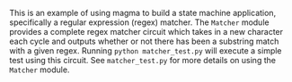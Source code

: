This is an example of using magma to build a state machine application, specifically a regular expression (regex) matcher. The `Matcher` module provides a complete regex matcher circuit which takes in a new character each cycle and outputs whether or not there has been a substring match with a given regex. Running `python matcher_test.py` will execute a simple test using this circuit. See `matcher_test.py` for more details on using the `Matcher` module.
